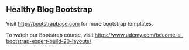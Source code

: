 ## Healthy Blog Bootstrap

Visit http://bootstrapbase.com for more bootstrap templates.

To watch our Bootstrap course, visit https://www.udemy.com/become-a-bootstrap-expert-build-20-layouts/
